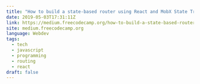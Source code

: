 ```yaml
---
title: "How to build a state-based router using React and MobX State Tree"
date: 2019-05-03T17:31:11Z
link: https://medium.freecodecamp.org/how-to-build-a-state-based-router-using-react-and-mobx-state-tree-e91b2b8e8d79?source=rss----336d898217ee---4
site: medium.freecodecamp.org
language: Webdev
tags:
  - tech
  - javascript
  - programming
  - routing
  - react
draft: false
---
```

